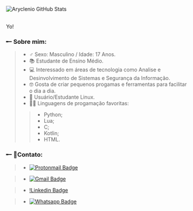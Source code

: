 ![Aryclenio GitHub Stats](https://github-readme-stats.vercel.app/api?username=Lokarin&show_icons=true&theme=tokyonight)

<br>
Yo! 
<h3> ╾╴Sobre mim: </h3>

> - ♂ Sexo: Masculino / Idade: 17 Anos.
> - 📚 Estudante de Ensino Médio.
> - 💻 Interessado em áreas de tecnologia como Analise e Desinvolvimento de Sistemas e Segurança da Informação.
> - 🤓 Gosta de criar pequenos progamas e ferramentas para facilitar o dia a dia.
> - 🐧 Usuário/Estudante Linux.
> - 👨‍💻 Linguagens de progamação favoritas:
>> - Python;
>> - Lua;
>> - C;
>> - Kotlin;
>> - HTML.


<h3> ╾╴📱Contato: </h3>

> - [![Protonmail Badge](https://img.shields.io/badge/protonmail-8B89CC?&style=for-the-badge&logo=protonmail&logoColor=white&link=mailto:onukiamaral@protonmail.com)](mailto:onukiamaral@protonmail.com)

> - [![Gmail Badge](https://img.shields.io/badge/gmail-D14836?&style=for-the-badge&logo=gmail&logoColor=white&link=mailto:onukiamaral2@gmail.com)](mailto:onukiamaral2@gmail.com)

> - [!Linkedin Badge](https://img.shields.io/badge/LinkedIn-0077B5?style=for-the-badge&logo=linkedin&logoColor=white&link=https://www.linkedin.com/in/henrique-amaral-onuki/)

> - [![Whatsapp Badge](https://img.shields.io/badge/instagram-%23E4405F.svg?&style=for-the-badge&logo=instagram&logoColor=white&link=https://www.instagram.com/henrique_amaral_onuki)](https://www.instagram.com/henrique_amaral_onuki/)

<br>
